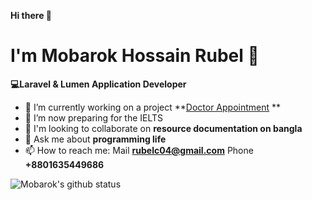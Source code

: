 **Hi there 👋**
# I'm Mobarok Hossain Rubel :child:
  **💻Laravel & Lumen Application Developer**

- 🔭 I’m currently working on a project **[Doctor Appointment](https://github.com/mobaarok/doctor-appointment) **
- 🌱 I’m now preparing for the IELTS
- 👯 I'm looking to collaborate on **resource documentation on bangla**
- 💬 Ask me about **programming life**
- 📫 How to reach me: Mail **rubelc04@gmail.com** Phone **+8801635449686**

![Mobarok's github status](https://github-readme-stats.vercel.app/api?username=mobaarok&count_private=true&show_icons=true&hide=issues&theme=dracula)




<!--
**mobaarok/mobaarok** is a ✨ _special_ ✨ repository because its `README.md` (this file) appears on your GitHub profile.

Here are some ideas to get you started:

- 🔭 I’m currently working on ...
- 🌱 I’m currently learning ...
- 👯 I’m looking to collaborate on ...
- 🤔 I’m looking for help with ...
- 💬 Ask me about ...
- 📫 How to reach me: ...
- 😄 Pronouns: ...
- ⚡ Fun fact: ...
-->
